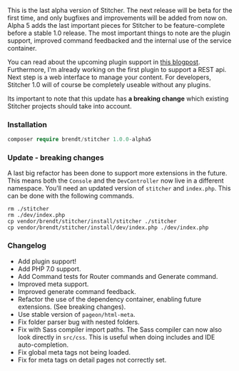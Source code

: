 This is the last alpha version of Stitcher. The next release will be beta for the first time, and only bugfixes and improvements will be added from now on. Alpha 5 adds the last important pieces for Stitcher to be feature-complete before a stable 1.0 release. The most important things to note are the plugin support, improved command feedbacked and the internal use of the service container.

You can read about the upcoming plugin support in [this blogpost](/blog/simplest-plugin-support). Furthermore, I'm already working on the first plugin to support a REST api. Next step is a web interface to manage your content. For developers, Stitcher 1.0 will of course be completely useable without any plugins.

Its important to note that this update has **a breaking change** which existing Stitcher projects should take into account.

### Installation

```php
composer require brendt/stitcher 1.0.0-alpha5
```

### Update - breaking changes

A last big refactor has been done to support more extensions in the future. This means both the `Console` and the `DevController`
 now live in a different namespace. You'll need an updated version of `stitcher` and `index.php`. This can be done with the 
 following commands.

```
rm ./stitcher
rm ./dev/index.php
cp vendor/brendt/stitcher/install/stitcher ./stitcher
cp vendor/brendt/stitcher/install/dev/index.php ./dev/index.php
```

### Changelog

- Add plugin support!
- Add PHP 7.0 support.
- Add Command tests for Router commands and Generate command.
- Improved meta support.
- Improved generate command feedback.
- Refactor the use of the dependency container, enabling future extensions. (See breaking changes).
- Use stable version of `pageon/html-meta`.
- Fix folder parser bug with nested folders.
- Fix with Sass compiler import paths. The Sass compiler can now also look directly in `src/css`. This is useful when doing includes and IDE auto-completion.
- Fix global meta tags not being loaded.
- Fix for meta tags on detail pages not correctly set. 
